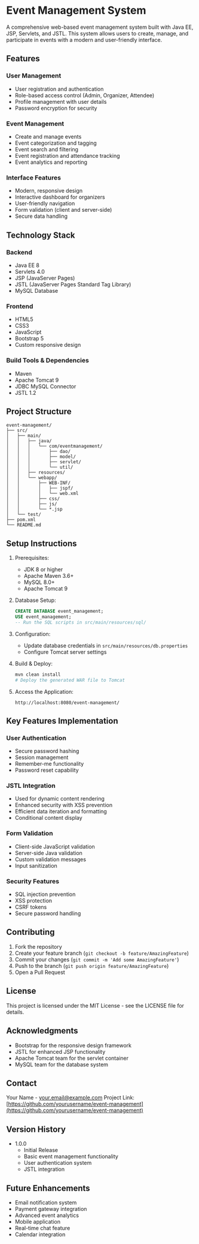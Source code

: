 # Event Management System

A comprehensive web-based event management system built with Java EE, JSP, Servlets, and JSTL. This system allows users to create, manage, and participate in events with a modern and user-friendly interface.

## Features

### User Management
- User registration and authentication
- Role-based access control (Admin, Organizer, Attendee)
- Profile management with user details
- Password encryption for security

### Event Management
- Create and manage events
- Event categorization and tagging
- Event search and filtering
- Event registration and attendance tracking
- Event analytics and reporting

### Interface Features
- Modern, responsive design
- Interactive dashboard for organizers
- User-friendly navigation
- Form validation (client and server-side)
- Secure data handling

## Technology Stack

### Backend
- Java EE 8
- Servlets 4.0
- JSP (JavaServer Pages)
- JSTL (JavaServer Pages Standard Tag Library)
- MySQL Database

### Frontend
- HTML5
- CSS3
- JavaScript
- Bootstrap 5
- Custom responsive design

### Build Tools & Dependencies
- Maven
- Apache Tomcat 9
- JDBC MySQL Connector
- JSTL 1.2

## Project Structure

```
event-management/
├── src/
│   ├── main/
│   │   ├── java/
│   │   │   └── com/eventmanagement/
│   │   │       ├── dao/
│   │   │       ├── model/
│   │   │       ├── servlet/
│   │   │       └── util/
│   │   ├── resources/
│   │   └── webapp/
│   │       ├── WEB-INF/
│   │       │   ├── jspf/
│   │       │   └── web.xml
│   │       ├── css/
│   │       ├── js/
│   │       └── *.jsp
│   └── test/
├── pom.xml
└── README.md
```

## Setup Instructions

1. Prerequisites:
   - JDK 8 or higher
   - Apache Maven 3.6+
   - MySQL 8.0+
   - Apache Tomcat 9

2. Database Setup:
   ```sql
   CREATE DATABASE event_management;
   USE event_management;
   -- Run the SQL scripts in src/main/resources/sql/
   ```

3. Configuration:
   - Update database credentials in `src/main/resources/db.properties`
   - Configure Tomcat server settings

4. Build & Deploy:
   ```bash
   mvn clean install
   # Deploy the generated WAR file to Tomcat
   ```

5. Access the Application:
   ```
   http://localhost:8080/event-management/
   ```

## Key Features Implementation

### User Authentication
- Secure password hashing
- Session management
- Remember-me functionality
- Password reset capability

### JSTL Integration
- Used for dynamic content rendering
- Enhanced security with XSS prevention
- Efficient data iteration and formatting
- Conditional content display

### Form Validation
- Client-side JavaScript validation
- Server-side Java validation
- Custom validation messages
- Input sanitization

### Security Features
- SQL injection prevention
- XSS protection
- CSRF tokens
- Secure password handling

## Contributing

1. Fork the repository
2. Create your feature branch (`git checkout -b feature/AmazingFeature`)
3. Commit your changes (`git commit -m 'Add some AmazingFeature'`)
4. Push to the branch (`git push origin feature/AmazingFeature`)
5. Open a Pull Request

## License

This project is licensed under the MIT License - see the LICENSE file for details.

## Acknowledgments

- Bootstrap for the responsive design framework
- JSTL for enhanced JSP functionality
- Apache Tomcat team for the servlet container
- MySQL team for the database system

## Contact

Your Name - your.email@example.com
Project Link: [https://github.com/yourusername/event-management](https://github.com/yourusername/event-management)

## Version History

- 1.0.0
  - Initial Release
  - Basic event management functionality
  - User authentication system
  - JSTL integration

## Future Enhancements

- Email notification system
- Payment gateway integration
- Advanced event analytics
- Mobile application
- Real-time chat feature
- Calendar integration
